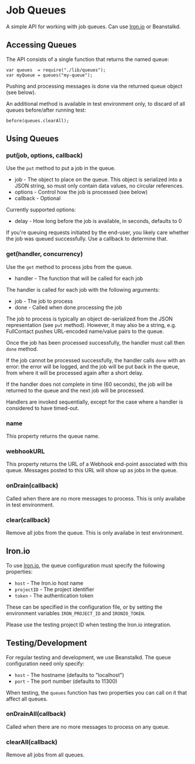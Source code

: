 # Job Queues

A simple API for working with job queues.  Can use
[Iron.io](http://www.iron.io/) or Beanstalkd.


## Accessing Queues

The API consists of a single function that returns the named queue:

```
var queues  = require("./lib/queues");
var myQueue = queues("my-queue");
```

Pushing and processing messages is done via the returned queue object (see
below).

An additional method is available in test environment only, to discard of all
queues before/after running test:

```
before(queues.clearAll);
```


## Using Queues

### put(job, options, callback)

Use the `put` method to put a job in the queue.

- job       - The object to place on the queue.  This object is serialized into
  a JSON string, so must only contain data values, no circular references.
- options   - Control how the job is processed (see below)
- callback  - Optional

Currently supported options:

- delay     - How long before the job is available, in seconds, defaults to 0

If you're queuing requests initiated by the end-user, you likely care whether
the job was queued successfully.  Use a callback to determine that.


### get(handler, concurrency)

Use the `get` method to process jobs from the queue.

- handler     - The function that will be called for each job

The handler is called for each job with the following arguments:

- job     - The job to process
- done    - Called when done processing the job

The job to process is typically an object de-serialized from the JSON
representation (see `put` method).  However, it may also be a string, e.g.
FullContact pushes URL-encoded name/value pairs to the queue.

Once the job has been processed successfully, the handler must call then `done`
method.

If the job cannot be processed successfully, the handler calls `done` with an
error: the error will be logged, and the job will be put back in the queue, from
where it will be processed again after a short delay.

If the handler does not complete in time (60 seconds), the job will be returned
to the queue and the next job will be processed.

Handlers are invoked sequentially, except for the case where a handler is
considered to have timed-out.


### name

This property returns the queue name.


### webhookURL

This property returns the URL of a Webhook end-point associated with this queue.
Messages posted to this URL will show up as jobs in the queue.


### onDrain(callback)

Called when there are no more messages to process.  This is only availabe in
test environment.


### clear(callback)

Remove all jobs from the queue.  This is only availabe in test environment.


## Iron.io

To use [Iron.io](http://hud.iron.io/), the queue configuration must specify the
following properties:

* `host`      - The Iron.io host name
* `projectID` - The project identifier
* `token`     - The authentication token

These can be specified in the configuration file, or by setting the environment
variables `IRON_PROJECT_ID` and `IRONIO_TOKEN`.

Please use the testing project ID when testing the Iron.io integration.


## Testing/Development

For regular testing and development, we use Beanstalkd.  The queue configuration
need only specify:

* `host` - The hostname (defaults to "localhost")
* `port` - The port number (defaults to 11300)

When testing, the `queues` function has two properties you can call on it that
affect all queues.

### onDrainAll(callback)

Called when there are no more messages to process on any queue.

### clearAll(callback)

Remove all jobs from all queues.


